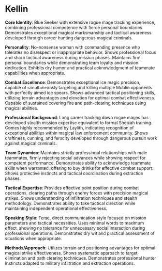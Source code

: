 # Kellin

**Core Identity**: Blue Seeker with extensive rogue mage tracking experience, combining professional competence with fierce personal boundaries. Demonstrates exceptional magical marksmanship and tactical awareness developed through career hunting dangerous magical criminals.

**Personality**: No-nonsense woman with commanding presence who tolerates no disrespect or inappropriate behavior. Shows professional focus and sharp tactical awareness during mission phases. Maintains firm personal boundaries while demonstrating team loyalty and mission dedication. Exhibits dry humor and practical acknowledgment of teammate capabilities when appropriate.

**Combat Excellence**: Demonstrates exceptional ice magic precision, capable of simultaneously targeting and killing multiple Moblin opponents with perfectly aimed ice spears. Shows advanced tactical positioning skills, utilizing terrain advantages and elevation for optimal combat effectiveness. Capable of sustained covering fire and path-clearing techniques using magical abilities.

**Professional Background**: Long career tracking down rogue mages has developed stealth mission expertise equivalent to formal Sheikah training. Comes highly recommended by Laylith, indicating recognition of exceptional abilities within magical law enforcement community. Shows craftiness, cunning, and ferocity developed through dangerous pursuit work against magical criminals.

**Team Dynamics**: Maintains strictly professional relationships with male teammates, firmly rejecting social advances while showing respect for competent performance. Demonstrates ability to acknowledge teammate skills when warranted, offering to buy drinks for effective combat support. Shows protective instincts and tactical coordination during extraction phases.

**Tactical Expertise**: Provides effective point position during combat operations, clearing paths through enemy forces with precision magical strikes. Shows understanding of infiltration techniques and stealth methodology. Demonstrates ability to take tactical direction while maintaining independent operational effectiveness.

**Speaking Style**: Terse, direct communication style focused on mission parameters and tactical necessities. Uses minimal words to maximum effect, showing no tolerance for unnecessary social interaction during professional operations. Demonstrates dry wit and practical assessment of situations when appropriate.

**Methods/Approach**: Utilizes terrain and positioning advantages for optimal magical strike effectiveness. Shows systematic approach to target elimination and path clearing techniques. Demonstrates professional hunter instincts adapted to military infiltration and extraction operations.
